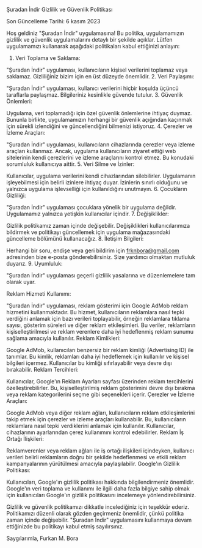  Şuradan İndir Gizlilik ve Güvenlik Politikası

Son Güncelleme Tarihi: 6 kasım 2023

Hoş geldiniz "Şuradan İndir" uygulamasına! Bu politika, uygulamamızın gizlilik ve güvenlik uygulamalarını detaylı bir şekilde açıklar. Lütfen uygulamamızı kullanarak aşağıdaki politikaları kabul ettiğinizi anlayın:

 1. Veri Toplama ve Saklama:

"Şuradan İndir" uygulaması, kullanıcıların kişisel verilerini toplamaz veya saklamaz. Gizliliğiniz bizim için en üst düzeyde önemlidir.
 2. Veri Paylaşımı:

"Şuradan İndir" uygulaması, kullanıcı verilerini hiçbir koşulda üçüncü taraflarla paylaşmaz. Bilgileriniz kesinlikle güvende tutulur.
 3. Güvenlik Önlemleri:

Uygulama, veri toplamadığı için özel güvenlik önlemlerine ihtiyaç duymaz. Bununla birlikte, uygulamamızın herhangi bir güvenlik açığından kaçınmak için sürekli izlendiğini ve güncellendiğini bilmenizi istiyoruz.
 4. Çerezler ve İzleme Araçları:

"Şuradan İndir" uygulaması, kullanıcıların cihazlarında çerezler veya izleme araçları kullanmaz. Ancak, uygulama kullanıcıların ziyaret ettiği web sitelerinin kendi çerezlerini ve izleme araçlarını kontrol etmez. Bu konudaki sorumluluk kullanıcıya aittir.
 5. Veri Silme ve İzinler:

Kullanıcılar, uygulama verilerini kendi cihazlarından silebilirler. Uygulamanın işleyebilmesi için belirli izinlere ihtiyaç duyar. İzinlerin sınırlı olduğunu ve yalnızca uygulama işlevselliği için kullanıldığını unutmayın.
 6. Çocukların Gizliliği:

"Şuradan İndir" uygulaması çocuklara yönelik bir uygulama değildir. Uygulamamız yalnızca yetişkin kullanıcılar içindir.
 7. Değişiklikler:

Gizlilik politikamız zaman içinde değişebilir. Değişiklikleri kullanıcılarımıza bildirmek ve politikayı güncellemek için uygulama mağazasındaki güncelleme bölümünü kullanacağız.
 8. İletişim Bilgileri:

Herhangi bir soru, endişe veya geri bildirim için frknbora@gmail.com adresinden bize e-posta gönderebilirsiniz. Size yardımcı olmaktan mutluluk duyarız.
 9. Uyumluluk:

"Şuradan İndir" uygulaması geçerli gizlilik yasalarına ve düzenlemelere tam olarak uyar.

Reklam Hizmeti Kullanımı:

"Şuradan İndir" uygulaması, reklam gösterimi için Google AdMob reklam hizmetini kullanmaktadır. Bu hizmet, kullanıcıların reklamlara nasıl tepki verdiğini anlamak için bazı verileri toplayabilir, örneğin reklamlara tıklama sayısı, gösterim süreleri ve diğer reklam etkileşimleri. Bu veriler, reklamların kişiselleştirilmesi ve reklam verenlere daha iyi hedeflenmiş reklam sunumu sağlama amacıyla kullanılır.
Reklam Kimlikleri:

Google AdMob, kullanıcıları benzersiz bir reklam kimliği (Advertising ID) ile tanımlar. Bu kimlik, reklamları daha iyi hedeflemek için kullanılır ve kişisel bilgileri içermez. Kullanıcılar bu kimliği sıfırlayabilir veya devre dışı bırakabilir.
Reklam Tercihleri:

Kullanıcılar, Google'ın Reklam Ayarları sayfası üzerinden reklam tercihlerini özelleştirebilirler. Bu, kişiselleştirilmiş reklam gösterimini devre dışı bırakma veya reklam kategorilerini seçme gibi seçenekleri içerir.
Çerezler ve İzleme Araçları:

Google AdMob veya diğer reklam ağları, kullanıcıların reklam etkileşimlerini takip etmek için çerezler ve izleme araçları kullanabilir. Bu, kullanıcıların reklamlara nasıl tepki verdiklerini anlamak için kullanılır. Kullanıcılar, cihazlarının ayarlarından çerez kullanımını kontrol edebilirler.
Reklam İş Ortağı İlişkileri:

Reklamverenler veya reklam ağları ile iş ortağı ilişkileri içindeyken, kullanıcı verileri belirli reklamların doğru bir şekilde hedeflenmesi ve etkili reklam kampanyalarının yürütülmesi amacıyla paylaşılabilir.
Google'ın Gizlilik Politikası:

Kullanıcıları, Google'ın gizlilik politikası hakkında bilgilendirmeniz önemlidir. Google'ın veri toplama ve kullanımı ile ilgili daha fazla bilgiye sahip olmak için kullanıcıları Google'ın gizlilik politikasını incelemeye yönlendirebilirsiniz.

Gizlilik ve güvenlik politikamızı dikkatle incelediğiniz için teşekkür ederiz. Politikamızı düzenli olarak gözden geçirmeniz önemlidir, çünkü politika zaman içinde değişebilir. "Şuradan İndir" uygulamasını kullanmaya devam ettiğinizde bu politikayı kabul etmiş sayılırsınız.

Saygılarımla,
Furkan M. Bora




